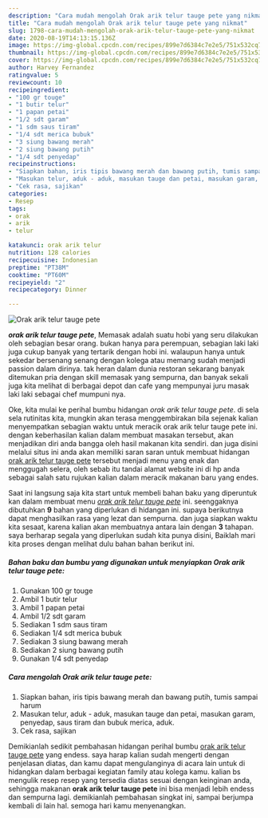 ```yaml
---
description: "Cara mudah mengolah Orak arik telur tauge pete yang nikmat"
title: "Cara mudah mengolah Orak arik telur tauge pete yang nikmat"
slug: 1798-cara-mudah-mengolah-orak-arik-telur-tauge-pete-yang-nikmat
date: 2020-08-19T14:13:15.136Z
image: https://img-global.cpcdn.com/recipes/899e7d6384c7e2e5/751x532cq70/orak-arik-telur-tauge-pete-foto-resep-utama.jpg
thumbnail: https://img-global.cpcdn.com/recipes/899e7d6384c7e2e5/751x532cq70/orak-arik-telur-tauge-pete-foto-resep-utama.jpg
cover: https://img-global.cpcdn.com/recipes/899e7d6384c7e2e5/751x532cq70/orak-arik-telur-tauge-pete-foto-resep-utama.jpg
author: Harvey Fernandez
ratingvalue: 5
reviewcount: 10
recipeingredient:
- "100 gr touge"
- "1 butir telur"
- "1 papan petai"
- "1/2 sdt garam"
- "1 sdm saus tiram"
- "1/4 sdt merica bubuk"
- "3 siung bawang merah"
- "2 siung bawang putih"
- "1/4 sdt penyedap"
recipeinstructions:
- "Siapkan bahan, iris tipis bawang merah dan bawang putih, tumis sampai harum"
- "Masukan telur, aduk - aduk, masukan tauge dan petai, masukan garam, penyedap, saus tiram dan bubuk merica, aduk."
- "Cek rasa, sajikan"
categories:
- Resep
tags:
- orak
- arik
- telur

katakunci: orak arik telur 
nutrition: 128 calories
recipecuisine: Indonesian
preptime: "PT38M"
cooktime: "PT60M"
recipeyield: "2"
recipecategory: Dinner

---
```



![Orak arik telur tauge pete](https://img-global.cpcdn.com/recipes/899e7d6384c7e2e5/751x532cq70/orak-arik-telur-tauge-pete-foto-resep-utama.jpg)

<b><i>orak arik telur tauge pete</i></b>, Memasak adalah suatu hobi yang seru dilakukan oleh sebagian besar orang. bukan hanya para perempuan, sebagian laki laki juga cukup banyak yang tertarik dengan hobi ini. walaupun hanya untuk sekedar bersenang senang dengan kolega atau memang sudah menjadi passion dalam dirinya. tak heran dalam dunia restoran sekarang banyak ditemukan pria dengan skill memasak yang sempurna, dan banyak sekali juga kita melihat di berbagai depot dan cafe yang mempunyai juru masak laki laki sebagai chef mumpuni nya.

Oke, kita mulai ke perihal bumbu hidangan <i>orak arik telur tauge pete</i>. di sela sela rutinitas kita, mungkin akan terasa menggembirakan bila sejenak kalian menyempatkan sebagian waktu untuk meracik orak arik telur tauge pete ini. dengan keberhasilan kalian dalam membuat masakan tersebut, akan menjadikan diri anda bangga oleh hasil makanan kita sendiri. dan juga disini melalui situs ini anda akan memiliki saran saran untuk membuat hidangan <u>orak arik telur tauge pete</u> tersebut menjadi menu yang enak dan menggugah selera, oleh sebab itu tandai alamat website ini di hp anda sebagai salah satu rujukan kalian dalam meracik makanan baru yang endes.




Saat ini langsung saja kita start untuk membeli bahan baku yang diperuntuk kan dalam membuat menu <u><i>orak arik telur tauge pete</i></u> ini. seenggaknya dibutuhkan <b>9</b> bahan yang diperlukan di hidangan ini. supaya berikutnya dapat menghasilkan rasa yang lezat dan sempurna. dan juga siapkan waktu kita sesaat, karena kalian akan membuatnya antara lain dengan <b>3</b> tahapan. saya berharap segala yang diperlukan sudah kita punya disini, Baiklah mari kita proses dengan melihat dulu bahan bahan berikut ini.

<!--inarticleads1-->

##### Bahan baku dan bumbu yang digunakan untuk menyiapkan Orak arik telur tauge pete:

1. Gunakan 100 gr touge
1. Ambil 1 butir telur
1. Ambil 1 papan petai
1. Ambil 1/2 sdt garam
1. Sediakan 1 sdm saus tiram
1. Sediakan 1/4 sdt merica bubuk
1. Sediakan 3 siung bawang merah
1. Sediakan 2 siung bawang putih
1. Gunakan 1/4 sdt penyedap




<!--inarticleads2-->

##### Cara mengolah Orak arik telur tauge pete:

1. Siapkan bahan, iris tipis bawang merah dan bawang putih, tumis sampai harum
1. Masukan telur, aduk - aduk, masukan tauge dan petai, masukan garam, penyedap, saus tiram dan bubuk merica, aduk.
1. Cek rasa, sajikan




Demikianlah sedikit pembahasan hidangan perihal bumbu <u>orak arik telur tauge pete</u> yang endess. saya harap kalian sudah mengerti dengan penjelasan diatas, dan kamu dapat mengulanginya di acara lain untuk di hidangkan dalam berbagai kegiatan family atau kolega kamu. kalian bs mengulik resep resep yang tersedia diatas sesuai dengan keinginan anda, sehingga makanan <b>orak arik telur tauge pete</b> ini bisa menjadi lebih endess dan sempurna lagi. demikianlah pembahasan singkat ini, sampai berjumpa kembali di lain hal. semoga hari kamu menyenangkan.
